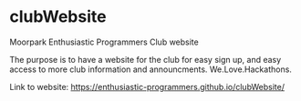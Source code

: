 # clubWebsite
Moorpark Enthusiastic Programmers Club website

The purpose is to have a website for the club for easy sign up, and easy access to more club information and announcments.
We.Love.Hackathons.


Link to website: https://enthusiastic-programmers.github.io/clubWebsite/
